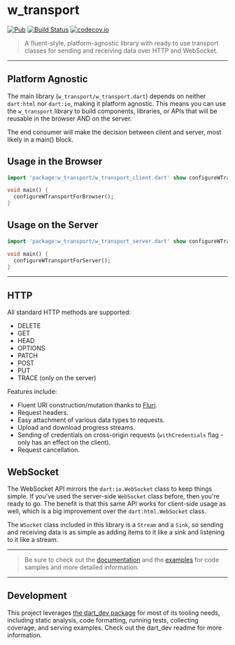 # w_transport 
[![Pub](https://img.shields.io/pub/v/w_transport.svg)](https://pub.dartlang.org/packages/w_transport) [![Build Status](https://travis-ci.org/Workiva/w_transport.svg?branch=travis-ci)](https://travis-ci.org/Workiva/w_transport) [![codecov.io](http://codecov.io/github/Workiva/w_transport/coverage.svg?branch=master)](http://codecov.io/github/Workiva/w_transport?branch=master)

> A fluent-style, platform-agnostic library with ready to use transport classes for sending and receiving data over HTTP and WebSocket.

---

## Platform Agnostic
The main library (`w_transport/w_transport.dart`) depends on neither `dart:html` nor `dart:io`, making it platform agnostic.
This means you can use the `w_transport` library to build components, libraries, or APIs that will be reusable in the browser
AND on the server.

The end consumer will make the decision between client and server, most likely in a main() block.

## Usage in the Browser
```dart
import 'package:w_transport/w_transport_client.dart' show configureWTransportForBrowser;

void main() {
  configureWTransportForBrowser();
}
```

## Usage on the Server
```dart
import 'package:w_transport/w_transport_server.dart' show configureWTransportForServer;

void main() {
  configureWTransportForServer();
}
```

---

## HTTP

All standard HTTP methods are supported:

- DELETE
- GET
- HEAD
- OPTIONS
- PATCH
- POST
- PUT
- TRACE (only on the server)

Features include:

- Fluent URI construction/mutation thanks to [Fluri](https://pub.dartlang.org/packages/fluri).
- Request headers.
- Easy attachment of various data types to requests.
- Upload and download progress streams.
- Sending of credentials on cross-origin requests (`withCredentials` flag - only has an effect on the client).
- Request cancellation.

## WebSocket

The WebSocket API mirrors the `dart:io.WebSocket` class to keep things simple. If you've used the server-side `WebSocket`
class before, then you're ready to go. The benefit is that this same API works for client-side usage as well, which is
a big improvement over the `dart:html.WebSocket` class.

The `WSocket` class included in this library is a `Stream` and a `Sink`, so sending and receiving data is as simple as
adding items to it like a sink and listening to it like a stream.

---

> Be sure to check out the [documentation](https://pub.dartlang.org/packages/w_transport) and the
 [examples](https://github.com/Workiva/w_transport/tree/master/example) for code samples and more detailed information. 

---

## Development

This project leverages [the dart_dev package](https://github.com/Workiva/dart_dev)
for most of its tooling needs, including static analysis, code formatting,
running tests, collecting coverage, and serving examples. Check out the dart_dev
readme for more information.